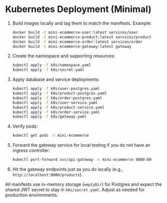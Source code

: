 # Kubernetes Deployment (Minimal)

1. Build images locally and tag them to match the manifests. Example:
   ```bash
   docker build -t mini-ecommerce-user:latest services/user
   docker build -t mini-ecommerce-product:latest services/product
   docker build -t mini-ecommerce-order:latest services/order
   docker build -t mini-ecommerce-gateway:latest gateway
   ```

2. Create the namespace and supporting resources:
   ```bash
   kubectl apply -f k8s/namespace.yaml
   kubectl apply -f k8s/secret.yaml
   ```

3. Apply database and service deployments:
   ```bash
   kubectl apply -f k8s/user-postgres.yaml
   kubectl apply -f k8s/product-postgres.yaml
   kubectl apply -f k8s/order-postgres.yaml
   kubectl apply -f k8s/user-service.yaml
   kubectl apply -f k8s/product-service.yaml
   kubectl apply -f k8s/order-service.yaml
   kubectl apply -f k8s/gateway.yaml
   ```

4. Verify pods:
   ```bash
   kubectl get pods -n mini-ecommerce
   ```

5. Forward the gateway service for local testing if you do not have an ingress controller:
   ```bash
   kubectl port-forward svc/api-gateway -n mini-ecommerce 8080:80
   ```

6. Hit the gateway endpoints just as you do locally (e.g., `http://localhost:8080/products`).

All manifests use in-memory storage (`emptyDir`) for Postgres and expect the shared JWT secret to stay in `k8s/secret.yaml`. Adjust as needed for production environments.
